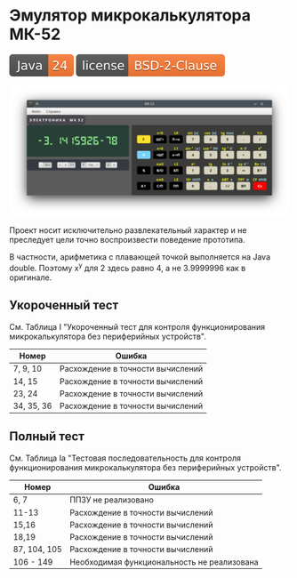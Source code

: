 # Эмулятор микрокалькулятора МК-52

![JDK](docs/java-24.svg)
[![License](docs/license.svg)](LICENSE)

![МК-52](docs/main-window.png)

Проект носит исключительно развлекательный характер и не преследует цели точно воспроизвести поведение прототипа.

В частности, арифметика с плавающей точкой выполняется на Java double. Поэтому x<sup>y</sup> для 2 здесь равно 4,
а не 3.9999996 как в оригинале.

## Укороченный тест

См. Таблица I "Укороченный тест для контроля функционирования микрокалькулятора без периферийных устройств".

| Номер      | Ошибка                            |
|------------|-----------------------------------|
| 7, 9, 10   | Расхождение в точности вычислений |
| 14, 15     | Расхождение в точности вычислений |
| 23, 24     | Расхождение в точности вычислений |
| 34, 35, 36 | Расхождение в точности вычислений |

## Полный тест

См. Таблица Ia "Тестовая последовательность для контроля функционирования микрокалькулятора без периферийных устройств".

| Номер        | Ошибка                                      |
|--------------|---------------------------------------------|
| 6, 7         | ППЗУ не реализовано                         |
| 11-13        | Расхождение в точности вычислений           |
| 15,16        | Расхождение в точности вычислений           |
| 18,19        | Расхождение в точности вычислений           |
| 87, 104, 105 | Расхождение в точности вычислений           |
| 106 - 149    | Необходимая функциональность не реализована |